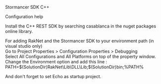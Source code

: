 Stormancer SDK C++  
  
Configuration help  

Install the C++ REST SDK by searching casablanca in the nuget packages online library.  

For adding RakNet and the Stormancer SDK to your environment path (in visual studio only)  
Go to Project Properties > Configuration Properties > Debugging  
Select All Configurations and All Platforms on top of the property window.  
Change the Environment option and add this line :  
PATH=$(SolutionDir)RakNet\Lib\DLL\Lib;$(SolutionDir)bin;%PATH%

And don't forget to set Echo as startup project.  

